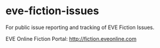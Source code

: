 # eve-fiction-issues

For public issue reporting and tracking of EVE Fiction Issues.

EVE Online Fiction Portal: http://fiction.eveonline.com
